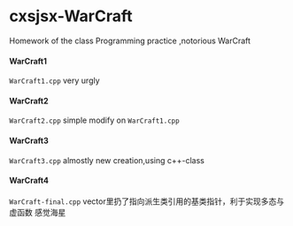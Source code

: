# cxsjsx-WarCraft
Homework of the class Programming practice ,notorious WarCraft
#### WarCraft1
`WarCraft1.cpp` 
very urgly
#### WarCraft2
`WarCraft2.cpp` 
simple modify on `WarCraft1.cpp`
#### WarCraft3
`WarCraft3.cpp`
almostly new creation,using c++-class
#### WarCraft4
`WarCraft-final.cpp`
vector里扔了指向派生类引用的基类指针，利于实现多态与虚函数
感觉海星
